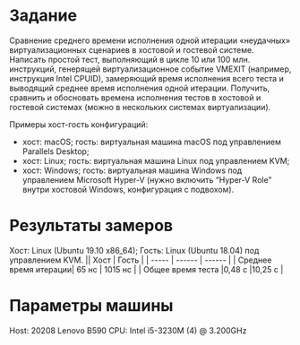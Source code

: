 # Задание
Сравнение среднего времени исполнения одной итерации «неудачных» виртуализационных сценариев в хостовой и гостевой системе.
Написать простой тест, выполняющий в цикле 10 или 100 млн. инструкций, генерящей виртуализационное событие VMEXIT (например, инструкция Intel CPUID), замеряющий время исполнения всего теста и выводящий среднее время исполнения одной итерации. Получить, сравнить и обосновать времена исполнения тестов в хостовой и гостевой системах (можно в нескольких системах виртуализации).

Примеры хост-гость конфигураций:
- хост: macOS; гость: виртуальная машина macOS под управлением Parallels Desktop;
- хост: Linux; гость: виртуальная машина Linux под управлением KVM;
- хост: Windows; гость: виртуальная машина Windows под управлением Microsoft Hyper-V (нужно включить “Hyper-V Role” внутри хостовой Windows, конфигурация с подвохом).

# Результаты замеров
Хост: Linux (Ubuntu 19.10 x86_64); 
Гость: Linux (Ubuntu 18.04) под управлением KVM.
|| Хост | Гость |
| ----- | ------ | ------ |
| Среднее время итерации| 65 нс | 1015 нс |
| Общее время теста |0,48 с |10,25 с |

# Параметры машины
Host: 20208 Lenovo B590
CPU: Intel i5-3230M (4) @ 3.200GHz 


